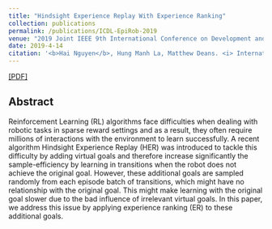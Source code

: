```yaml
---
title: "Hindsight Experience Replay With Experience Ranking"
collection: publications
permalink: /publications/ICDL-EpiRob-2019
venue: "2019 Joint IEEE 9th International Conference on Development and Learning and Epigenetic Robotics (ICDL-EpiRob)"
date: 2019-4-14
citation: '<b>Hai Nguyen</b>, Hung Manh La, Matthew Deans. <i> International Conference on Development and Learning and Epigenetic Robotics.</i> <b>ICDL-EpiRob 2019</b>.'
---
```

[[PDF]](https://hai-h-nguyen.github.io/files/icdl-epirob.pdf)

## Abstract
Reinforcement Learning (RL) algorithms face difficulties when dealing with robotic tasks in sparse reward settings and as a result, they often require millions of interactions with the environment to learn successfully. A recent algorithm Hindsight Experience Replay (HER) was introduced to tackle this difficulty by adding virtual goals and therefore increase significantly the sample-efficiency by learning in transitions when the robot does not achieve the original goal. However, these additional goals are sampled randomly from each episode batch of transitions, which might have no relationship with the original goal. This might make learning with the original goal slower due to the bad influence of irrelevant virtual goals. In this paper, we address this issue by applying experience ranking (ER) to these additional goals. 
